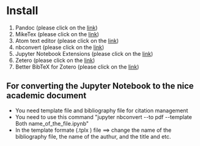 # Install

1. Pandoc (please click on the [link](https://pandoc.org/))
2. MikeTex (please click on the [link](https://miktex.org/))
3. Atom text editor (please click on the [link](https://www.techspot.com/downloads/6540-atom-text-editor.html))
4. nbconvert (please click on the [link](https://nbconvert.readthedocs.io/en/latest/))
5. Jupyter Notebook Extensions (please click on the [link](https://jupyter-contrib-nbextensions.readthedocs.io/en/latest/))
6. Zetero (please click on the [link](https://www.zotero.org/))
7. Better BibTeX for Zotero (please click on the [link](https://retorque.re/zotero-better-bibtex/installation/))

## For converting the Jupyter Notebook to the nice academic document
* You need template file and bibliography file for citation management
* You need to use this command "jupyter nbconvert --to pdf --template Both name_of_the_file.ipynb"
* In the template formate (.tplx ) file ==> change the name of the bibliography file, the name of the authur, and the title and etc.









